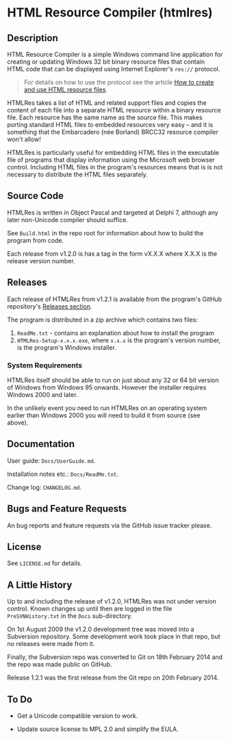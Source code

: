 HTML Resource Compiler (htmlres)
================================


Description
-----------

HTML Resource Compiler is a simple Windows command line application for creating or updating Windows 32 bit binary resource files that contain HTML code that can be displayed using Internet Explorer's `res://` protocol.

> For details on how to use the protocol see the article [How to create and use HTML resource files](http://delphidabbler.com/articles?article=10).

HTMLRes takes a list of HTML and related support files and copies the content of each file into a separate HTML resource within a binary resource file. Each resource has the same name as the source file. This makes porting standard HTML files to embedded resources very easy – and it is something that the Embarcadero (née Borland) BRCC32 resource compiler won't allow!

HTMLRes is particularly useful for embedding HTML files in the executable file of programs that display information using the Microsoft web browser control. Including HTML files in the program's resources means that is is not necessary to distribute the HTML files separately.


Source Code
-----------

HTMLRes is written in Object Pascal and targeted at Delphi 7, although any later non-Unicode compiler should suffice.

See `Build.html` in the repo root for information about how to build the program from code.

Each release from v1.2.0 is has a tag in the form vX.X.X where X.X.X is the release version number.


Releases
--------

Each release of HTMLRes from v1.2.1 is available from the program's GitHub repository's [Releases section](https://github.com/delphidabbler/htmlres/releases).

The program is distributed in a zip archive which contains two files:

1. `ReadMe.txt` - contains an explanation about how to install the program
2. `HTMLRes-Setup-x.x.x.exe`, where `x.x.x` is the program's version number, is the program's Windows installer.

### System Requirements

HTMLRes itself should be able to run on just about any 32 or 64 bit version of Windows from Windows 95 onwards. However the installer requires Windows 2000 and later.

In the unlikely event you need to run HTMLRes on an operating system earlier than Windows 2000 you will need to build it from source (see above).


Documentation
-------------

User guide: `Docs/UserGuide.md`.

Installation notes etc.: `Docs/ReadMe.txt`.

Change log: `CHANGELOG.md`.


Bugs and Feature Requests
-------------------------

An bug reports and feature requests via the GitHub issue tracker please.


License
-------

See `LICENSE.md` for details.


A Little History
----------------

Up to and including the release of v1.2.0, HTMLRes was not under version control. Known changes up until then are logged in the file `PreSVNHistory.txt` in the `Docs` sub-directory.

On 1st August 2009 the v1.2.0 development tree was moved into a Subversion repository. Some development work took place in that repo, but no releases were made from it.

Finally, the Subversion repo was converted to Git on 18th February 2014 and the repo was made public on GitHub.

Release 1.2.1 was the first release from the Git repo on 20th February 2014.


To Do
-----

* Get a Unicode compatible version to work.

* Update source license to MPL 2.0 and simplify the EULA.

